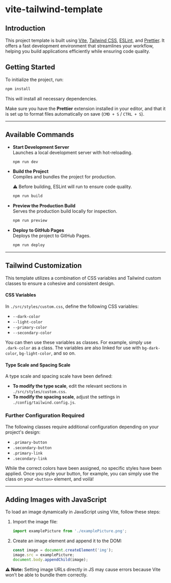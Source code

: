 # vite-tailwind-template

## Introduction

This project template is built using [Vite](https://vitejs.dev/), [Tailwind CSS](https://tailwindcss.com/), [ESLint](https://eslint.org/), and [Prettier](https://prettier.io/). It offers a fast development environment that streamlines your workflow, helping you build applications efficiently while ensuring code quality.

## Getting Started

To initialize the project, run:

```bash
npm install
```

This will install all necessary dependencies.

Make sure you have the **Prettier** extension installed in your editor, and that it is set up to format files automatically on save (`CMD + S` / `CTRL + S`).

---

## Available Commands

-   **Start Development Server**\
    Launches a local development server with hot-reloading.

    ```bash
    npm run dev
    ```

-   **Build the Project**\
    Compiles and bundles the project for production.

    ⚠️ Before building, ESLint will run to ensure code quality.

    ```bash
    npm run build
    ```

-   **Preview the Production Build**\
    Serves the production build locally for inspection.

    ```bash
    npm run preview
    ```

-   **Deploy to GitHub Pages**\
    Deploys the project to GitHub Pages.

    ```bash
    npm run deploy
    ```

---

## Tailwind Customization

This template utilizes a combination of CSS variables and Tailwind custom classes to ensure a cohesive and consistent design.

#### CSS Variables

In `./src/styles/custom.css`, define the following CSS variables:

-   `--dark-color`
-   `--light-color`
-   `--primary-color`
-   `--secondary-color`

You can then use these variables as classes. For example, simply use `.dark-color` as a class. The variables are also linked for use with `bg-dark-color`, `bg-light-color`, and so on.

#### Type Scale and Spacing Scale

A type scale and spacing scale have been defined:

-   **To modify the type scale**, edit the relevant sections in `./src/styles/custom.css`.
-   **To modify the spacing scale**, adjust the settings in `./config/tailwind.config.js`.

### Further Configuration Required

The following classes require additional configuration depending on your project's design:

-   `.primary-button`
-   `.secondary-button`
-   `.primary-link`
-   `.secondary-link`

While the correct colors have been assigned, no specific styles have been applied. Once you style your button, for example, you can simply use the class on your `<button>` element, and voilà!

---

## Adding Images with JavaScript

To load an image dynamically in JavaScript using Vite, follow these steps:

1. Import the image file:

    ```js
    import examplePicture from './examplePicture.png';
    ```

2. Create an image element and append it to the DOM:

    ```js
    const image = document.createElement('img');
    image.src = examplePicture;
    document.body.appendChild(image);
    ```

⚠️ **Note:** Setting image URLs directly in JS may cause errors because Vite won’t be able to bundle them correctly.
